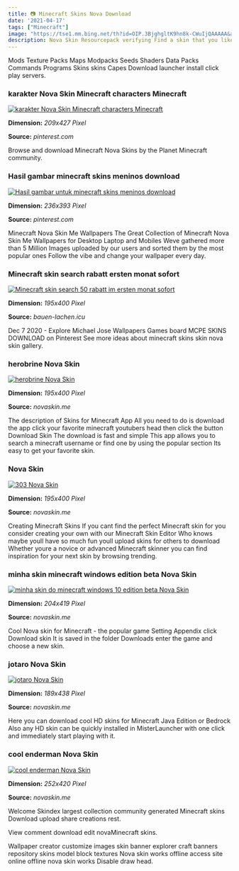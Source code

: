 ```yaml
---
title: 📷 Minecraft Skins Nova Download
date: '2021-04-17'
tags: ["Minecraft"]
image: "https://tse1.mm.bing.net/th?id=OIP.3BjghgltK9hn8k-CWuIjQAAAAA&amp;pid=15.1"
description: Nova Skin Resourcepack verifying Find a skin that you like in the gallery Click on apply to minecraft button and select the file to replace The texture will 
---
```




Mods Texture Packs Maps Modpacks Seeds Shaders Data Packs Commands Programs Skins skins Capes Download launcher install click play servers.



### karakter Nova Skin Minecraft characters Minecraft 

[![karakter  Nova Skin  Minecraft characters Minecraft ](https://i.pinimg.com/736x/11/74/46/11744621c1299220b57d49f8417140bf.jpg)](https://i.pinimg.com/736x/11/74/46/11744621c1299220b57d49f8417140bf.jpg)


**Dimension:** _209x427 Pixel_ 

**Source:** _pinterest.com_ 


Browse and download Minecraft Nova Skins by the Planet Minecraft community.


### Hasil gambar minecraft skins meninos download 

[![Hasil gambar untuk minecraft skins meninos download ](https://i.pinimg.com/736x/38/0a/f4/380af4a161fd4714dd93eb79fe614a49.jpg)](https://i.pinimg.com/736x/38/0a/f4/380af4a161fd4714dd93eb79fe614a49.jpg)


**Dimension:** _236x393 Pixel_ 

**Source:** _pinterest.com_ 


Minecraft Nova Skin Me Wallpapers The Great Collection of Minecraft Nova Skin Me Wallpapers for Desktop Laptop and Mobiles Weve gathered more than 5 Million Images uploaded by our users and sorted them by the most popular ones Follow the vibe and change your wallpaper every day.


### Minecraft skin search rabatt ersten monat sofort 

[![Minecraft skin search 50 rabatt im ersten monat sofort ](https://bauen-lachen.icu/ztk/o6hSWIv1wlxsjKsB37-qdAAAAA.jpg)](https://bauen-lachen.icu/ztk/o6hSWIv1wlxsjKsB37-qdAAAAA.jpg)


**Dimension:** _195x400 Pixel_ 

**Source:** _bauen-lachen.icu_ 


Dec 7 2020 - Explore Michael Jose Wallpapers Games board MCPE SKINS DOWNLOAD on Pinterest See more ideas about minecraft skins skin nova skin gallery.


### herobrine Nova Skin

[![herobrine  Nova Skin](https://lh3.googleusercontent.com/CRFTCxk3J9t2lxCkA-0XEFAofa5OknXYSBoWSISMwLl9uxcq5pPkbflq0I3128Z3ixWWVrYhOWsWR8oAOaxP=s400)](https://lh3.googleusercontent.com/CRFTCxk3J9t2lxCkA-0XEFAofa5OknXYSBoWSISMwLl9uxcq5pPkbflq0I3128Z3ixWWVrYhOWsWR8oAOaxP=s400)


**Dimension:** _195x400 Pixel_ 

**Source:** _novaskin.me_ 


The description of Skins for Minecraft App All you need to do is download the app click your favorite minecraft youtubers head then click the button Download Skin The download is fast and simple This app allows you to search a minecraft username or find one by using the popular section Its easy to get your favorite skin.


###  Nova Skin

[![303  Nova Skin](https://lh3.googleusercontent.com/ZHdbuGRilMdnQMGzgOkGz61W-H3ZJaxxU1odB4mbR_Ijqio4r67HVhmaCihKTIHDpvQT1o0ajvkTKD9LkD4vDQ=s400)](https://lh3.googleusercontent.com/ZHdbuGRilMdnQMGzgOkGz61W-H3ZJaxxU1odB4mbR_Ijqio4r67HVhmaCihKTIHDpvQT1o0ajvkTKD9LkD4vDQ=s400)


**Dimension:** _195x400 Pixel_ 

**Source:** _novaskin.me_ 


Creating Minecraft Skins If you cant find the perfect Minecraft skin for you consider creating your own with our Minecraft Skin Editor Who knows maybe youll have so much fun youll upload skins for others to download Whether youre a novice or advanced Minecraft skinner you can find inspiration for your next skin by browsing trending.


### minha skin minecraft windows edition beta Nova Skin

[![minha skin do minecraft windows 10 edition beta  Nova Skin](https://lh3.googleusercontent.com/Wg93tgDEsDmwRUTJfWK8MT5l9Fmi9jJaUNg1zX9Uvdt7SJegubvhr6mo-QVyqfXMxJL2CN1ZYsD5m-ejQa_l)](https://lh3.googleusercontent.com/Wg93tgDEsDmwRUTJfWK8MT5l9Fmi9jJaUNg1zX9Uvdt7SJegubvhr6mo-QVyqfXMxJL2CN1ZYsD5m-ejQa_l)


**Dimension:** _204x419 Pixel_ 

**Source:** _novaskin.me_ 


Cool Nova skin for Minecraft - the popular game Setting Appendix click Download skin It is saved in the folder Downloads enter the game and choose a new skin.


### jotaro Nova Skin

[![jotaro  Nova Skin](https://lh3.googleusercontent.com/9vM44KggZ1SoMmECJ8wirAeb401HhrZSKt2pHZ4kjTm_Y7RGo1PuAeHQYciLvmC20dlrRcVa_Fa3SiwRLxq7)](https://lh3.googleusercontent.com/9vM44KggZ1SoMmECJ8wirAeb401HhrZSKt2pHZ4kjTm_Y7RGo1PuAeHQYciLvmC20dlrRcVa_Fa3SiwRLxq7)


**Dimension:** _189x438 Pixel_ 

**Source:** _novaskin.me_ 


Here you can download cool HD skins for Minecraft Java Edition or Bedrock Also any HD skin can be quickly installed in MisterLauncher with one click and immediately start playing with it.


### cool enderman Nova Skin

[![cool enderman  Nova Skin](https://lh3.googleusercontent.com/FIqMosWIe7WCfYQuaJgudPMLAriLdd3rUWn9EwzGXaz3SmtdMKF132h-EYUiyfodCSouksw7HwO7R7R-XM8Y8g)](https://lh3.googleusercontent.com/FIqMosWIe7WCfYQuaJgudPMLAriLdd3rUWn9EwzGXaz3SmtdMKF132h-EYUiyfodCSouksw7HwO7R7R-XM8Y8g)


**Dimension:** _252x420 Pixel_ 

**Source:** _novaskin.me_ 



Welcome Skindex largest collection community generated Minecraft skins Download upload share creations rest.


View comment download edit novaMinecraft skins.


Wallpaper creator customize images skin banner explorer craft banners repository skins model block textures Nova skin works offline access site online offline nova skin works Disable draw head.




